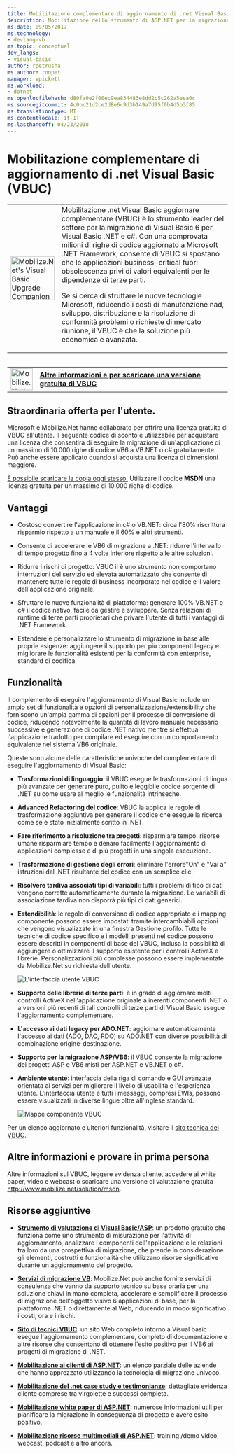 ```yaml
---
title: Mobilitazione complementare di aggiornamento di .net Visual Basic (VBUC) | Documenti Microsoft
description: Mobilitazione dello strumento di ASP.NET per la migrazione da Visual Basic 6 a Visual Basic .NET e c#
ms.date: 09/05/2017
ms.technology:
- devlang-vb
ms.topic: conceptual
dev_langs:
- visual-basic
author: rpetrusha
ms.author: ronpet
manager: wpickett
ms.workload:
- dotnet
ms.openlocfilehash: d80fa0e2f00ec9ea834483e8dd2c5c262a5eea0c
ms.sourcegitcommit: 4c0bc21d2ce2d8e6c9d3b149a7d95f0b4d5b3f85
ms.translationtype: MT
ms.contentlocale: it-IT
ms.lasthandoff: 04/23/2018
---
```

# <a name="mobilizenets-visual-basic-upgrade-companion-vbuc"></a>Mobilitazione complementare di aggiornamento di .net Visual Basic (VBUC)

<table>
   <tr>
      <td><img src="media/vbuc.png" alt="Mobilize.Net's Visual Basic Upgrade Companion (VBUC)" width="100" /> </td> 
      <td>Mobilitazione .net Visual Basic aggiornare complementare (VBUC) è lo strumento leader del settore per la migrazione di VIsual Basic 6 per Visual Basic .NET e c#. Con una comprovata milioni di righe di codice aggiornato a Microsoft .NET Framework, consente di VBUC si spostano che le applicazioni business-critical fuori obsolescenza privi di valori equivalenti per le dipendenze di terze parti. </p>
Se si cerca di sfruttare le nuove tecnologie Microsoft, riducendo i costi di manutenzione nad, sviluppo, distribuzione e la risoluzione di conformità problemi o richieste di mercato riunione, il VBUC è che la soluzione più economica e avanzata.</p> </td>  
   </tr>
<table>

<table>
   <tr>
      <td><a href="http://www.mobilize.net/solution/msdn"><img src="media/download.png" alt="Mobilize.Net's Visual Basic Upgrade Companion (VBUC)" width="50" /></a></td>
      <td><a href="http://www.mobilize.net/solution/msdn"><strong>Altre informazioni e per scaricare una versione gratuita di VBUC</string></a></td>
   </tr>
</table>  

## <a name="exciting-offer-for-you"></a>Straordinaria offerta per l'utente.

Microsoft e Mobilize.Net hanno collaborato per offrire una licenza gratuita di VBUC all'utente. Il seguente codice di sconto è utilizzabile per acquistare una licenza che consentirà di eseguire la migrazione di un'applicazione di un massimo di 10.000 righe di codice VB6 a VB.NET o c# gratuitamente. Può anche essere applicato quando si acquista una licenza di dimensioni maggiore.

[È possibile scaricare la copia oggi stesso.](http://www.mobilize.net/solution/msdn) Utilizzare il codice **MSDN** una licenza gratuita per un massimo di 10.000 righe di codice.

## <a name="benefits"></a>Vantaggi

- Costoso convertire l'applicazione in c# o VB.NET: circa l'80% riscrittura risparmio rispetto a un manuale e il 60% e altri strumenti.

- Consente di accelerare le VB6 di migrazione a .NET: ridurre l'intervallo di tempo progetto fino a 4 volte inferiore rispetto alle altre soluzioni.

- Ridurre i rischi di progetto: VBUC il è uno strumento non comportano interruzioni del servizio ed elevata automatizzato che consente di mantenere tutte le regole di business incorporate nel codice e il valore dell'applicazione originale.

- Sfruttare le nuove funzionalità di piattaforma: generare 100% VB.NET o c# il codice nativo, facile da gestire e sviluppare. Senza relazioni di runtime di terze parti proprietari che privare l'utente di tutti i vantaggi di .NET Framework.

- Estendere e personalizzare lo strumento di migrazione in base alle proprie esigenze: aggiungere il supporto per più componenti legacy e migliorare le funzionalità esistenti per la conformità con enterprise, standard di codifica.

## <a name="features"></a>Funzionalità

Il complemento di eseguire l'aggiornamento di Visual Basic include un ampio set di funzionalità e opzioni di personalizzazione/extensibility che forniscono un'ampia gamma di opzioni per il processo di conversione di codice, riducendo notevolmente la quantità di lavoro manuale necessario successive e generazione di codice .NET nativo mentre si effettua l'applicazione tradotto per compilare ed eseguire con un comportamento equivalente nel sistema VB6 originale.

Queste sono alcune delle caratteristiche univoche del complementare di eseguire l'aggiornamento di Visual Basic:

- **Trasformazioni di linguaggio**: il VBUC esegue le trasformazioni di lingua più avanzate per generare puro, pulito e leggibile codice sorgente di .NET su come usare al meglio le funzionalità intrinseche.

- **Advanced Refactoring del codice**: VBUC la applica le regole di trasformazione aggiuntiva per generare il codice che esegue la ricerca come se è stato inizialmente scritto in .NET.

- **Fare riferimento a risoluzione tra progetti**: risparmiare tempo, risorse umane risparmiare tempo e denaro facilmente l'aggiornamento di applicazioni complesse e di più progetti in una singola esecuzione.

- **Trasformazione di gestione degli errori**: eliminare l'errore"On" e "Vai a" istruzioni dal .NET risultante del codice con un semplice clic.

- **Risolvere tardiva associati tipi di variabili**: tutti i problemi di tipo di dati vengono corrette automaticamente durante la migrazione. Le variabili di associazione tardiva non disporrà più tipi di dati generici.
 
- **Estendibilità**: le regole di conversione di codice appropriato e i mapping componente possono essere impostati tramite intercambiabili opzioni che vengono visualizzate in una finestra Gestione profilo. Tutte le tecniche di codice specifico e i modelli presenti nel codice possono essere descritti in componenti di base del VBUC, inclusa la possibilità di aggiungere o ottimizzare il supporto esistente per i controlli ActiveX e librerie. Personalizzazioni più complesse possono essere implementate da Mobilize.Net su richiesta dell'utente.
 
  ![L'interfaccia utente VBUC](./media/vbuc-screenshot.png) 

- **Supporto delle librerie di terze parti**: è in grado di aggiornare molti controlli ActiveX nell'applicazione originale a inerenti componenti .NET o a versioni più recenti di tali controlli di terze parti di Visual Basic esegue l'aggiornamento complementare.

- **L'accesso ai dati legacy per ADO.NET**: aggiornare automaticamente l'accesso ai dati (ADO, DAO, RDO) su ADO.NET con diverse possibilità di combinazione origine-destinazione.

- **Supporto per la migrazione ASP/VB6**: il VBUC consente la migrazione dei progetti ASP e VB6 misti per ASP.NET e VB.NET o c#.

- **Ambiente utente**: interfaccia della riga di comando e GUI avanzate orientata ai servizi per migliorare il livello di usabilità e l'esperienza utente. L'interfaccia utente e tutti i messaggi, compresi EWIs, possono essere visualizzati in diverse lingue oltre all'inglese standard.
 
  ![Mappe componente VBUC](./media/vbuc-component-maps.png)

Per un elenco aggiornato e ulteriori funzionalità, visitare il [sito tecnica del VBUC](http://www.vbtonet.com/?msdn).

## <a name="learn-more-and-try-it-for-yourself"></a>Altre informazioni e provare in prima persona
Altre informazioni sul VBUC, leggere evidenza cliente, accedere ai white paper, video e webcast o scaricare una versione di valutazione gratuita http://www.mobilize.net/solution/msdn.

## <a name="additional-resources"></a>Risorse aggiuntive

- [**Strumento di valutazione di Visual Basic/ASP**](https://www.mobilize.net/modernization-assessment-tool): un prodotto gratuito che funziona come uno strumento di misurazione per l'attività di aggiornamento, analizzare i componenti dell'applicazione e le relazioni tra loro da una prospettiva di migrazione, che prende in considerazione gli elementi, costrutti e funzionalità che utilizzano risorse significative durante un aggiornamento del progetto.

- [**Servizi di migrazione VB**](https://www.mobilize.net/solution/legacy-solutions/vbmap---migrate-from-vb6-to-net): Mobilize.Net può anche fornire servizi di consulenza che vanno da supporto tecnico su base oraria per una soluzione chiavi in mano completa, accelerare e semplificare il processo di migrazione dell'oggetto visivo 6 applicazioni di base, per la piattaforma .NET o direttamente al Web, riducendo in modo significativo i costi, ora e i rischi.
 
- [**Sito di tecnici VBUC**](http://www.vbtonet.com/?msdn): un sito Web completo intorno a Visual basic esegue l'aggiornamento complementare, completo di documentazione e altre risorse che consentono di ottenere l'esito positivo per il VB6 ai progetti di migrazione di .NET.

- [**Mobilitazione ai clienti di ASP.NET**](http://www.mobilize.net/resources/customer-list): un elenco parziale delle aziende che hanno apprezzato utilizzando la tecnologia di migrazione univoco.

- [**Mobilitazione del .net case study e testimonianze**](http://www.mobilize.net/case-studies/case-studies): dettagliate evidenza cliente comprese tra virgolette e successi completa.
 
- [**Mobilitazione white paper di ASP.NET**](http://www.mobilize.net/whitepapers): numerose informazioni utili per pianificare la migrazione in conseguenza di progetto e avere esito positivo.
 
- [**Mobilitazione risorse multimediali di ASP.NET**](http://www.mobilize.net/tech-resources): training /demo video, webcast, podcast e altro ancora.

 